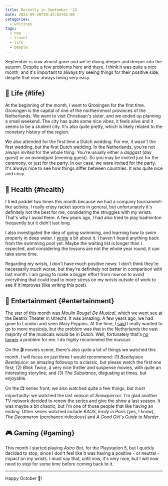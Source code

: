 ```yaml
---
title: Recently in September '24
date: 2024-09-30T20:42:02+02:00
categories:
  - writings
tags:
  - now
  - travel
  - life
  - people
---
```


September is now almost gone and we're diving deeper and deeper into the autumn. Despite a few problems here and there, I think it was quite a nice month, and it's important to always try seeing things for their positive side, despite that now always being very easy.

<!--more-->

## 🍄 Life {#life}

At the beginning of the month, I went to Groningen for the first time. Groningen is the capital of one of the northernmost provinces of the Netherlands. We went to visit Christiaan's sister, and we ended up planning a small weekend. The city has quite some nice vibes, it feels alive and it seems to be a student city. It's also quite pretty, which is likely related to the monetary history of the region.

We also attended for the first time a Dutch wedding. For me, it wasn't the first wedding, but the first Dutch wedding. In the Netherlands, you're not always invited for the whole thing. You're usually either a *daggast* (day guest) or an *avondgast* (evening guest). So you may be invited just for the ceremony, or just for the party. In our case, we were invited for the party. It's always nice to see how things differ between countries. It was quite nice and cosy.

## 💪 Health {#health}

I tried paddel two times this month because we had a company tournament-like activity. I really enjoy racket sports in general, but unfortunately it's definitely not the best for me, considering the struggles with my wrists. That's why I avoid them. A few years ago, I had also tried to play badminton frequently but it didn't last long.

I also investigated the idea of going swimming, and learning how to swim properly in deep water. I [wrote](/2024/09/09/fear-of-deep-water/) a bit about it. I haven't heard anything back from the swimming pool yet. Maybe the waiting list is longer than I expected, and considering the lessons are not the whole year round, it can take some time.

Regarding my wrists, I don't have much positive news: I don't think they're necessarily much worse, but they're definitely not better in comparison with last month. I am going to make a bigger effort from now on to avoid everything that could lead to more stress on my wrists outside of work to see if it improves (like writing this post).

## 🍿 Entertainment {#entertainment}

The star of this month was *Moulin Rouge! De Musical*, which we went see at the Beatrix Theater in Utrecht. It was amazing. A few years ago, we had gone to London and seen Mary Poppins. At the time, I [said](/2022/04/30/recently/) I really wanted to go to more musicals, but the problem was that in the Netherlands the vast majority of the musicals would be in Dutch. Well, fortunately that's [no longer](/2024/07/23/dutch-b2/) a problem for me. I do highly recommend the musical.

On the 🎬 movies scene, there's also quite a lot of things we watched this month. I will focus on just three I would recommend: (1) *Beetlejuice Beetlejuice*: an amazing followup to a classic, but please watch the first one first; (2) *Blink Twice*, a very nice thriller and suspense movies, with quite an interesting storyline; and (3) *The Substance*, disgusting at times, but enjoyable.

On the 📺 series front, we also watched quite a few things, but most importantly: we watched the last season of *Snowpiercer*. I'm glad another TV network decided to renew the series and give the show a last season. It was maybe a bit chaotic, but I'm one of those people that like having an ending. Other series watched include *KAOS*, *Emily in Paris* (yes, I know), *The Decameron* (perchance ridiculous) and *A Good Girl's Guide to Murder*.

## 🎮 Gaming {#gaming}

This month I started playing *Astro Bot*, for the Playstation 5, but I quickly decided to stop, since I don't feel like it was having a positive - or neutral - impact on my wrists. I must say that, until now, it's very nice, but I will now need to stop for some time before coming back to it.

<hr>

Happy October 🎃!
